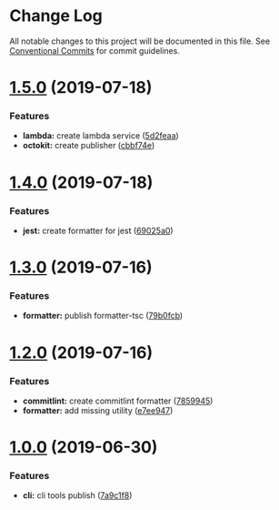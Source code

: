 # Change Log

All notable changes to this project will be documented in this file.
See [Conventional Commits](https://conventionalcommits.org) for commit guidelines.

# [1.5.0](https://github.com/atlantisunited/beholder/compare/v1.4.0...v1.5.0) (2019-07-18)


### Features

* **lambda:** create lambda service ([5d2feaa](https://github.com/atlantisunited/beholder/commit/5d2feaa))
* **octokit:** create publisher ([cbbf74e](https://github.com/atlantisunited/beholder/commit/cbbf74e))





# [1.4.0](https://github.com/atlantisunited/beholder/compare/v1.3.0...v1.4.0) (2019-07-18)


### Features

* **jest:** create formatter for jest ([69025a0](https://github.com/atlantisunited/beholder/commit/69025a0))





# [1.3.0](https://github.com/atlantisunited/beholder/compare/v1.2.0...v1.3.0) (2019-07-16)


### Features

* **formatter:** publish formatter-tsc ([79b0fcb](https://github.com/atlantisunited/beholder/commit/79b0fcb))





# [1.2.0](https://github.com/atlantisunited/beholder/compare/v1.0.0...v1.2.0) (2019-07-16)


### Features

* **commitlint:** create commitlint formatter ([7859945](https://github.com/atlantisunited/beholder/commit/7859945))
* **formatter:** add missing utility ([e7ee947](https://github.com/atlantisunited/beholder/commit/e7ee947))





# [1.0.0](https://github.com/atlantisunited/beholder/compare/v2.0.0...v1.0.0) (2019-06-30)


### Features

* **cli:** cli tools publish ([7a9c1f8](https://github.com/atlantisunited/beholder/commit/7a9c1f8))
